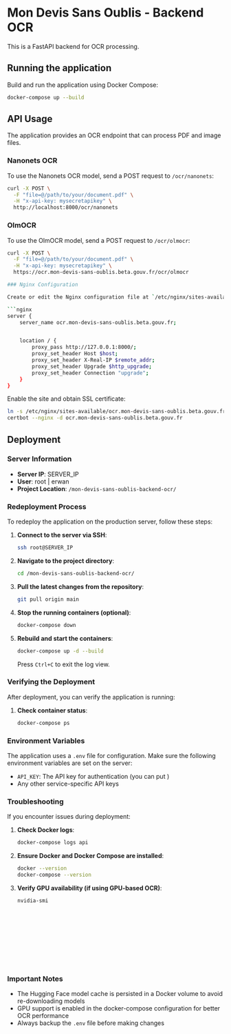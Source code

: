 # Mon Devis Sans Oublis - Backend OCR

This is a FastAPI backend for OCR processing.

## Running the application

Build and run the application using Docker Compose:
```bash
docker-compose up --build
```

## API Usage

The application provides an OCR endpoint that can process PDF and image files.

### Nanonets OCR

To use the Nanonets OCR model, send a POST request to `/ocr/nanonets`:
```bash
curl -X POST \
  -F "file=@/path/to/your/document.pdf" \
  -H "x-api-key: mysecretapikey" \
  http://localhost:8000/ocr/nanonets
```

### OlmOCR

To use the OlmOCR model, send a POST request to `/ocr/olmocr`:
```bash
curl -X POST \
  -F "file=@/path/to/your/document.pdf" \
  -H "x-api-key: mysecretapikey" \
  https://ocr.mon-devis-sans-oublis.beta.gouv.fr/ocr/olmocr

### Nginx Configuration

Create or edit the Nginx configuration file at `/etc/nginx/sites-available/ocr.mon-devis-sans-oublis.beta.gouv.fr`:

```nginx
server {
    server_name ocr.mon-devis-sans-oublis.beta.gouv.fr;


    location / {
        proxy_pass http://127.0.0.1:8000/;
        proxy_set_header Host $host;
        proxy_set_header X-Real-IP $remote_addr;
        proxy_set_header Upgrade $http_upgrade;
        proxy_set_header Connection "upgrade";
    }
}
```

Enable the site and obtain SSL certificate:
```bash
ln -s /etc/nginx/sites-available/ocr.mon-devis-sans-oublis.beta.gouv.fr /etc/nginx/sites-enabled/
certbot --nginx -d ocr.mon-devis-sans-oublis.beta.gouv.fr
```

## Deployment

### Server Information
- **Server IP**: SERVER_IP
- **User**: root | erwan
- **Project Location**: `/mon-devis-sans-oublis-backend-ocr/`

### Redeployment Process

To redeploy the application on the production server, follow these steps:

1. **Connect to the server via SSH**:
   ```bash
   ssh root@SERVER_IP
   ```

2. **Navigate to the project directory**:
   ```bash
   cd /mon-devis-sans-oublis-backend-ocr/
   ```

3. **Pull the latest changes from the repository**:
   ```bash
   git pull origin main
   ```

4. **Stop the running containers (optional)**:
   ```bash
   docker-compose down
   ```

5. **Rebuild and start the containers**:
   ```bash
   docker-compose up -d --build
   ```





   Press `Ctrl+C` to exit the log view.


### Verifying the Deployment

After deployment, you can verify the application is running:

1. **Check container status**:
   ```bash
   docker-compose ps
   ```


### Environment Variables

The application uses a `.env` file for configuration. Make sure the following environment variables are set on the server:

- `API_KEY`: The API key for authentication (you can put )
- Any other service-specific API keys

### Troubleshooting

If you encounter issues during deployment:

1. **Check Docker logs**:
   ```bash
   docker-compose logs api
   ```

2. **Ensure Docker and Docker Compose are installed**:
   ```bash
   docker --version
   docker-compose --version
   ```

3. **Verify GPU availability (if using GPU-based OCR)**:
   ```bash
   nvidia-smi












### Important Notes



- The Hugging Face model cache is persisted in a Docker volume to avoid re-downloading models
- GPU support is enabled in the docker-compose configuration for better OCR performance
- Always backup the `.env` file before making changes
